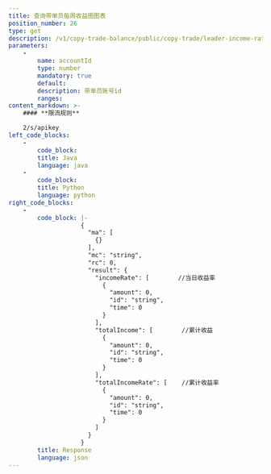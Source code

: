 ```yaml
---
title: 查询带单员每周收益图图表
position_number: 26
type: get
description: /v1/copy-trade-balance/public/copy-trade/leader-income-rate
parameters:
    -
        name: accountId
        type: number
        mandatory: true
        default:
        description: 带单员账号id
        ranges:
content_markdown: >-
    #### **限流规则**

    2/s/apikey
left_code_blocks:
    -
        code_block:
        title: Java
        language: java
    -
        code_block:
        title: Python
        language: python
right_code_blocks:
    -
        code_block: |-
                    {
                      "ma": [
                        {}
                      ],
                      "mc": "string",
                      "rc": 0,
                      "result": {
                        "incomeRate": [        //当日收益率
                          {
                            "amount": 0,
                            "id": "string",
                            "time": 0
                          }
                        ],
                        "totalIncome": [        //累计收益
                          {
                            "amount": 0,
                            "id": "string",
                            "time": 0
                          }
                        ],
                        "totalIncomeRate": [    //累计收益率
                          {
                            "amount": 0,
                            "id": "string",
                            "time": 0
                          }
                        ]
                      }
                    }
        title: Response
        language: json
---
```

